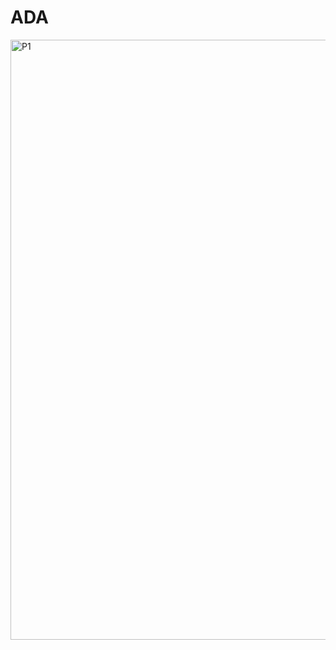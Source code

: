 # ADA
<img width="960" alt="P1" src="https://user-images.githubusercontent.com/83028084/115852560-d64cfb00-a445-11eb-9623-87cdc4c5b512.png">
